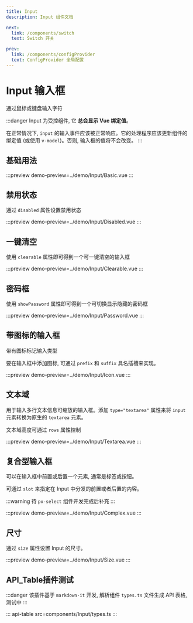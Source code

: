 ```yaml
---
title: Input
description: Input 组件文档

next:
  link: /components/switch
  text: Switch 开关

prev:
  link: /components/configProvider
  text: ConfigProvider 全局配置
---
```


# Input 输入框

通过鼠标或键盘输入字符

:::danger
Input 为受控组件, 它 **总会显示 Vue 绑定值**。

在正常情况下, `input` 的输入事件应该被正常响应。它的处理程序应该更新组件的绑定值 (或使用 `v-model`)。否则, 输入框的值将不会改变。
:::

## 基础用法

:::preview
demo-preview=../demo/Input/Basic.vue
:::

## 禁用状态

通过 `disabled` 属性设置禁用状态

:::preview
demo-preview=../demo/Input/Disabled.vue
:::

## 一键清空

使用 `clearable` 属性即可得到一个可一键清空的输入框

:::preview
demo-preview=../demo/Input/Clearable.vue
:::

## 密码框

使用 `showPassword` 属性即可得到一个可切换显示隐藏的密码框

:::preview
demo-preview=../demo/Input/Password.vue
:::

## 带图标的输入框

带有图标标记输入类型

要在输入框中添加图标, 可通过 `prefix` 和 `suffix` 具名插槽来实现。

:::preview
demo-preview=../demo/Input/Icon.vue
:::

## 文本域​

用于输入多行文本信息可缩放的输入框。添加 `type="textarea"` 属性来将 `input` 元素转换为原生的 `textarea` 元素。

文本域高度可通过 `rows` 属性控制

:::preview
demo-preview=../demo/Input/Textarea.vue
:::

## 复合型输入框​

可以在输入框中前置或后置一个元素, 通常是标签或按钮。

可通过 `slot` 来指定在 Input 中分发的前置或者后置的内容。

:::warning
待 `px-select` 组件开发完成后补充
:::

:::preview
demo-preview=../demo/Input/Complex.vue
:::

## 尺寸

通过 `size` 属性设置 Input 的尺寸。

:::preview
demo-preview=../demo/Input/Size.vue
:::

## API_Table插件测试

:::danger
该插件基于 `markdown-it` 开发, 解析组件 `types.ts` 文件生成 API 表格, 测试中
:::

::: api-table src=components/Input/types.ts
:::
